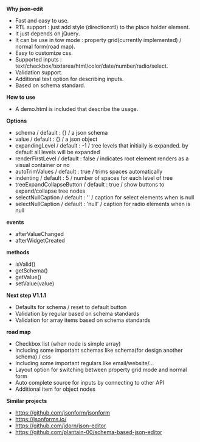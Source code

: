 **Why json-edit**
 - Fast and easy to use.
 - RTL support : just add style (direction:rtl) to the place holder element.
 - It just depends on jQuery.
 - It can be use in tow mode : property grid(currently implemented) / normal form(road map).
 - Easy to customize css.
 - Supported inputs : text/checkbox/textarea/html/color/date/number/radio/select.
 - Validation support.
 - Additional text option for describing inputs.
 - Based on schema standard.

**How to use**
- A demo.html is included that describe the usage.

**Options**
- schema / default : {} / a json schema  
- value / default : {} / a json object  
- expandingLevel / default : -1 / tree levels that initially is expanded. by default all levels will be expanded 
- renderFirstLevel / default : false / indicates root element renders as a visual container or no
- autoTrimValues / default : true / trims spaces automatically
- indenting / default : 5 / number of spaces for each level of tree
- treeExpandCollapseButton / default : true / show buttons to expand/collapse tree nodes 
- selectNullCaption / default : '' / caption for select elements when is null
- selectNullCaption / default : 'null' / caption for radio elements when is null 

**events**
- afterValueChanged  
- afterWidgetCreated

**methods**
- isValid()  
- getSchema()
- getValue()
- setValue(value)

**Next step V1.1.1**
- Defaults for schema / reset to default button
- Validation by regular based on schema standards
- Validation for array items based on schema standards

**road map**
- Checkbox list (when node is simple array)
- Including some important schemas like schema(for design another schema) / css 
- Including some important regulars like email/website/...
- Layout option for switching between property grid mode and normal form
- Auto complete source for inputs by connecting to other API
- Additional item for object nodes


**Similar projects**
 - https://github.com/jsonform/jsonform 
 - https://jsonforms.io/
 - https://github.com/jdorn/json-editor
 - https://github.com/plantain-00/schema-based-json-editor
 
